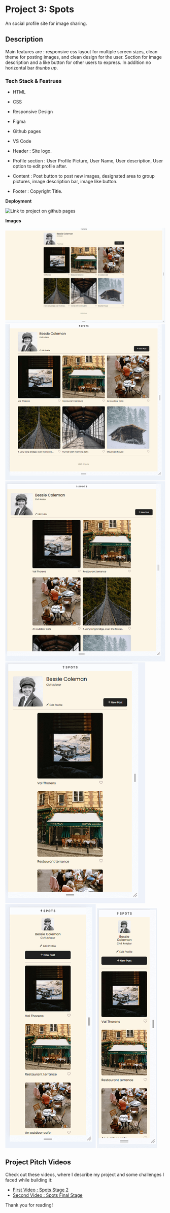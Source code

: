 # Project 3: Spots

An social profile site for image sharing.

## Description

Main features are : responsive css layout for multiple screen sizes, clean theme for posting images, and clean design for the user. Section for image description and a like button for other users to express. In addition no horizontal bar _thunbs up_.

### Tech Stack & Featrues

- HTML
- CSS
- Responsive Design
- Figma
- Github pages
- VS Code

- Header : Site logo.
- Profile section : User Profile Picture, User Name, User description, User option to edit profile after.
- Content : Post button to post new images, designated area to group pictures, image description bar, image like button.
- Footer : Copyright Title.

**Deployment**

![Link to project on github pages](https://richardthienduong.github.io/se_project_spots/)

**Images**

![2500px view](./images/sprint_3_width_2500.PNG)
![1440px view](./images/sprint_3_width_1440.PNG)
![1280px view](./images/sprint_3_width_1280.PNG)
![780px view](./images/sprint_3_width_780.PNG)
![480px view](./images/sprint_3_width_480.PNG)
![320px view](./images/sprint_3_width_320.PNG)

## Project Pitch Videos

Check out these videos, where I describe my project
and some challenges I faced while building it:

- [First Video : Spots Stage 2](https://drive.google.com/file/d/1jDHrJG-Hlok4Z-BTEOfH0FVjEuwILPOm/view?usp=sharing)
- [Second Video : Spots Final Stage](https://drive.google.com/file/d/1vb4Pbs_G67t3KczcIerLxoFjJCspYkYQ/view?usp=sharing)

Thank you for reading!
